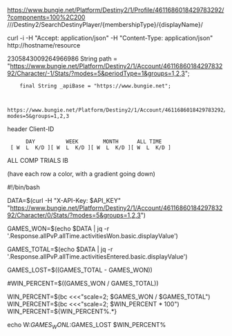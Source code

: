 https://www.bungie.net/Platform/Destiny2/1/Profile/4611686018429783292/?components=100%2C200
///Destiny2/SearchDestinyPlayer/{membershipType}/{displayName}/ 

curl -i -H "Accept: application/json" -H "Content-Type: application/json" http://hostname/resource


2305843009264966986
 String path =
        "https://www.bungie.net/Platform/Destiny2/1/Account/4611686018429783292/Character/-1/Stats/?modes=5&periodType=1&groups=1,2,3";

        final String _apiBase = "https://www.bungie.net";


        https://www.bungie.net/Platform/Destiny2/1/Account/4611686018429783292/Character/0/Stats/?modes=5&groups=1,2,3

header
        Client-ID

          DAY          WEEK        MONTH      ALL TIME
     [ W  L  K/D ][ W  L  K/D ][ W  L  K/D ][ W  L  K/D ]
ALL
COMP
TRIALS
IB

(have each row a color, with a gradient going down)

#!/bin/bash

DATA=$(curl -H "X-API-Key: $API_KEY" "https://www.bungie.net/Platform/Destiny2/1/Account/4611686018429783292/Character/0/Stats/?modes=5&groups=1,2,3")

GAMES_WON=$(echo $DATA | jq -r '.Response.allPvP.allTime.activitiesWon.basic.displayValue')

GAMES_TOTAL=$(echo $DATA | jq -r '.Response.allPvP.allTime.activitiesEntered.basic.displayValue')

GAMES_LOST=$((GAMES_TOTAL - GAMES_WON))

#WIN_PERCENT=$((GAMES_WON / GAMES_TOTAL))

WIN_PERCENT=$(bc <<<"scale=2; $GAMES_WON / $GAMES_TOTAL")
WIN_PERCENT=$(bc <<<"scale=2; $WIN_PERCENT * 100")
WIN_PERCENT=${WIN_PERCENT%.*}

echo W:$GAMES_WON L:$GAMES_LOST $WIN_PERCENT%

